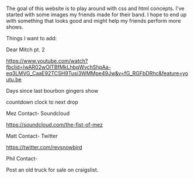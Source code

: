 
The goal of this website is to play around with css and html concepts. I've started with some images my friends made for their band. I hope to end
up with something that looks good and might help my friends perform more shows. 



Things I want to add:

Dear Mitch pt. 2

https://www.youtube.com/watch?fbclid=IwAR02wOITBfMkLhbqWvchShpAa-eq3LMVG_CaaE92TCSH9Tusi3WMMpe49Jw&v=fG_RGFbDRhc&feature=youtu.be



Days since last bourbon gingers show

countdown clock to next drop








Mez Contact- Soundcloud

https://soundcloud.com/the-fist-of-mez

Matt Contact- Twitter

https://twitter.com/revsnowbird

Phil Contact- 

Post an old truck for sale on craigslist.
